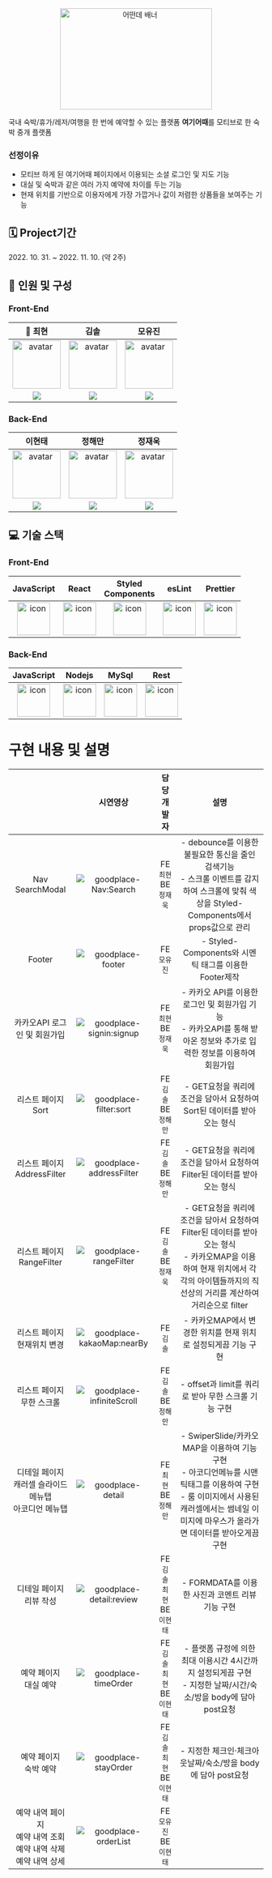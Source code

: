 <div align="center"><img width="300" height="200" alt="어떤데  배너" src="https://user-images.githubusercontent.com/101626477/202843748-5c2eb570-b9af-4137-a58e-d404919ab74b.png"></div>

국내 숙박/휴가/레저/여행을 한 번에 예약할 수 있는 플랫폼 <b>여기어때</b>를 모티브로 한 숙박 중개 플랫폼
### 선정이유
- 모티브 하게 된 여기어때 페이지에서 이용되는 소셜 로그인 및 지도 기능
- 대실 및 숙박과 같은 여러 가지 예약에 차이를 두는 기능
- 현재 위치를 기반으로 이용자에게 가장 가깝거나 값이 저렴한 상품들을 보여주는 기능

## 🗓 Project기간
<span>2022. 10. 31. ~ 2022. 11. 10. (약 2주)</span>

## 👥 인원 및 구성
### Front-End
|👑 최현|김솔|모유진|
| :--: | :--: | :--: |
|<img width="95px" height="95px" src="https://avatars.githubusercontent.com/u/108847541?v=4" alt="avatar" />               |<img width="95px" height="95px" src="https://avatars.githubusercontent.com/u/106805946?v=4" alt="avatar" />                |<img width="95px" height="95px" src="https://avatars.githubusercontent.com/u/101626477?v=4" alt="avatar" />               |
| [<img src="https://img.shields.io/badge/GitHub-181717?style=for-the-badge&logo=GitHub&logoColor=white"/>](https://github.com/choigus98) | [<img src="https://img.shields.io/badge/GitHub-181717?style=for-the-badge&logo=GitHub&logoColor=white"/>](https://github.com/solrasido55) | [<img src="https://img.shields.io/badge/GitHub-181717?style=for-the-badge&logo=GitHub&logoColor=white"/>](https://github.com/yuzinnee) |

### Back-End
| 이현태|정해만|정재욱|
| :--: | :--: | :--: |
|<img width="95px" height="95px" src="https://avatars.githubusercontent.com/u/50650892?v=4" alt="avatar" />               |<img width="95px" height="95px" src="https://avatars.githubusercontent.com/u/107095457?v=4" alt="avatar" />                |<img width="95px" height="95px" src="https://avatars.githubusercontent.com/u/35396255?v=4" alt="avatar" />               |
| [<img src="https://img.shields.io/badge/GitHub-181717?style=for-the-badge&logo=GitHub&logoColor=white"/>](https://github.com/iflov) | [<img src="https://img.shields.io/badge/GitHub-181717?style=for-the-badge&logo=GitHub&logoColor=white"/>](https://github.com/haemong) | [<img src="https://img.shields.io/badge/GitHub-181717?style=for-the-badge&logo=GitHub&logoColor=white"/>](https://github.com/dnrdls7) |

## 💻 기술 스택

### Front-End

|JavaScript|React|Styled <br/> Components|esLint|Prettier|
| :--: | :--: | :--: | :--: | :--: |
| <img src="https://techstack-generator.vercel.app/js-icon.svg" alt="icon" width="65" height="65" /> | <img src="https://techstack-generator.vercel.app/react-icon.svg" alt="icon" width="65" height="65" /> | <img src="https://styled-components.com/logo.png" alt="icon" width="65" height="65" /> | <img src="https://techstack-generator.vercel.app/eslint-icon.svg" alt="icon" width="65" height="65" /> | <img src="https://techstack-generator.vercel.app/prettier-icon.svg" alt="icon" width="65" height="65" /> |

### Back-End

|JavaScript|Nodejs|MySql|Rest|
| :--: | :--: | :--: | :--: |
| <img src="https://techstack-generator.vercel.app/js-icon.svg" alt="icon" width="65" height="65" /> | <img src="https://techstack-generator.vercel.app/nginx-icon.svg" alt="icon" width="65" height="65" /> | <img src="https://techstack-generator.vercel.app/mysql-icon.svg" alt="icon" width="65" height="65" /> | <img src="https://techstack-generator.vercel.app/restapi-icon.svg" alt="icon" width="65" height="65" /> |

# 구현 내용 및 설명

||시연영상|담당 개발자|설명|
| :--: | :--: | :--: | :--: |
| Nav SearchModal |![goodplace-Nav:Search](https://user-images.githubusercontent.com/108847541/202904388-750034f2-8472-462c-a696-aa1c90c41673.gif)| FE<br>`최현`<br>BE<br>`정재욱` | - debounce를 이용한 불필요한 통신을 줄인 검색기능 <br>- 스크롤 이벤트를 감지하여 스크롤에 맞춰 색상을 Styled-Components에서 props값으로 관리 |
| Footer |![goodplace-footer](https://user-images.githubusercontent.com/108847541/202905287-300ed995-cc33-4d1e-a1d4-d27f29e13316.gif)| FE<br>`모유진` | - Styled-Components와 시멘틱 태그를 이용한 Footer제작 |
| 카카오API 로그인 및 회원가입 | ![goodplace-signin:signup](https://user-images.githubusercontent.com/108847541/202905404-439f68e2-6e45-423e-bf58-f1394d067de3.gif)| FE<br>`최현`<br>BE<br>`정재욱` | - 카카오 API를 이용한 로그인 및 회원가입 기능<br> - 카카오API를 통해 받아온 정보와 추가로 입력한 정보를 이용하여 회원가입 |
| 리스트 페이지<br>Sort | ![goodplace-filter:sort](https://user-images.githubusercontent.com/108847541/202957655-c8dc3e29-aa1c-423b-be47-c1e01e42c47e.gif) | FE<br>`김 솔`<br>BE<br>`정해만` | - GET요청을 쿼리에 조건을 담아서 요청하여 Sort된 데이터를 받아오는 형식 |
| 리스트 페이지<br>AddressFilter |![goodplace-addressFilter](https://user-images.githubusercontent.com/108847541/202960192-c9ddd7c0-ff28-472b-810a-9833b7db2715.gif) | FE<br>`김 솔`<br>BE<br>`정해만` | - GET요청을 쿼리에 조건을 담아서 요청하여 Filter된 데이터를 받아오는 형식 |
| 리스트 페이지<br>RangeFilter |![goodplace-rangeFilter](https://user-images.githubusercontent.com/108847541/202960460-21738e66-e998-4f3c-a186-c6733f9ce218.gif) | FE<br>`김 솔`<br>BE<br>`정재욱` | - GET요청을 쿼리에 조건을 담아서 요청하여 Filter된 데이터를 받아오는 형식<br> - 카카오MAP을 이용하여 현재 위치에서 각각의 아이템들까지의 직선상의 거리를 계산하여 거리순으로 filter |
| 리스트 페이지<br>현재위치 변경 | ![goodplace-kakaoMap:nearBy](https://user-images.githubusercontent.com/108847541/202960721-79b333e4-2233-410b-9693-bc984b8bd492.gif) | FE<br>`김 솔` | - 카카오MAP에서 변경한 위치를 현재 위치로 설정되게끔 기능 구현 |
| 리스트 페이지 <br> 무한 스크롤 | ![goodplace-infiniteScroll](https://user-images.githubusercontent.com/108847541/202960867-5682f9c3-b5dd-4820-81f8-682fbe9ad0e3.gif) | FE<br>`김 솔`<br>BE<br>`정해만` | - offset과 limit를 쿼리로 받아 무한 스크롤 기능 구현 |
| 디테일 페이지 <br> 캐러셀 슬라이드 <br> 메뉴탭 <br> 아코디언 메뉴탭 | ![goodplace-detail](https://user-images.githubusercontent.com/108847541/202962635-6ade7edb-c05a-4cbf-94b4-a984314a39a1.gif) | FE<br>`최 현`<br>BE<br>`정해만` | - SwiperSlide/카카오MAP을 이용하여 기능 구현<br> - 아코디언메뉴를 시맨틱태그를 이용하여 구현<br> - 룸 이미지에서 사용된 캐러셀에서는 썸네일 이미지에 마우스가 올라가면 데이터를 받아오게끔 구현 |
| 디테일 페이지 <br> 리뷰 작성 | ![goodplace-detail:review](https://user-images.githubusercontent.com/108847541/202965063-dc8ab18c-ab9f-40bf-857a-23ed8c0c3cc1.gif) | FE<br>`김 솔`<br>`최 현`<br>BE<br>`이현태` | - FORMDATA를 이용한 사진과 코멘트 리뷰 기능 구현
| 예약 페이지 <br> 대실 예약 | ![goodplace-timeOrder](https://user-images.githubusercontent.com/108847541/202963771-7496a939-c4f6-4565-9f4c-84fa6d57debd.gif) | FE<br>`김 솔`<br>`최 현`<br>BE<br>`이현태` | - 플랫폼 규정에 의한 최대 이용시간 4시간까지 설정되게끔 구현<br> - 지정한 날짜/시간/숙소/방을 body에 담아 post요청 |
| 예약 페이지 <br> 숙박 예약 | ![goodplace-stayOrder](https://user-images.githubusercontent.com/108847541/202964538-a8fd212f-946d-4f0f-90dd-9145d38d0ed5.gif) | FE<br>`김 솔`<br>`최 현`<br>BE<br>`이현태` | - 지정한 체크인·체크아웃날짜/숙소/방을 body에 담아 post요청  |
| 예약 내역 페이지<br> 예약 내역 조회<br>예약 내역 삭제<br>예약 내역 상세 | ![goodplace-orderList](https://user-images.githubusercontent.com/108847541/202964694-ea441049-fbf0-4301-89cb-0d02a6c274dd.gif) | FE<br>`모유진`<br>BE<br>`이현태` |  |


